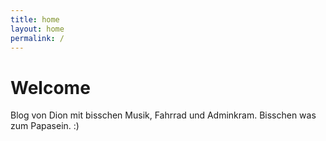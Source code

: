 ```yaml
---
title: home
layout: home
permalink: /
---
```

# Welcome

Blog von Dion mit bisschen Musik, Fahrrad und Adminkram. Bisschen was zum Papasein. :)